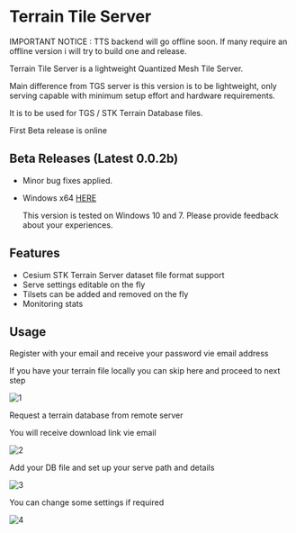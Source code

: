 # Terrain Tile Server

IMPORTANT NOTICE : TTS backend will go offline soon. If many require an offline version i will try to build one and release.

Terrain Tile Server is a lightweight Quantized Mesh Tile Server.

Main difference from TGS server is this version is to be lightweight, only serving capable with minimum setup effort and hardware requirements.

It is to be used for TGS / STK Terrain Database files.

First Beta release is  online 

## Beta Releases (Latest 0.0.2b)

* Minor bug fixes applied.
* Windows x64 [HERE](https://www.terrainserver.com/tts/TTS_x64_Setup.msi)

  This version is tested on Windows 10 and 7. Please provide feedback about your experiences.

## Features

* Cesium STK Terrain Server dataset file format support
* Serve settings editable on the fly
* Tilsets can be added and removed on the fly
* Monitoring stats


## Usage

Register with your email and receive your password vie email address

If you have your terrain file locally you can skip here and proceed to next step

![1](https://dl.dropboxusercontent.com/s/uzf24i9i4nv882i/Monitor.png?dl=0)

Request a terrain database from remote server

You will receive download link vie email

![2](https://dl.dropboxusercontent.com/s/qrw5v865l1g8z3d/Remote.png?dl=0)

Add your DB file and set up your serve path and details

![3](https://dl.dropboxusercontent.com/s/mg7bn2yg6fa4nfd/Local.png?dl=0)

You can change some settings if required

![4](https://dl.dropboxusercontent.com/s/tznw3s7i4kr5td2/Settings.png?dl=0)
